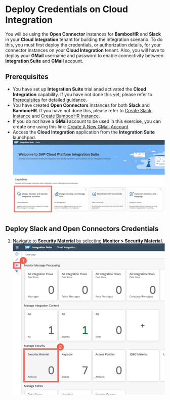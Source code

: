 # Deploy Credentials on Cloud Integration

You will be using the **Open Connector** instances for **BambooHR** and **Slack** in your **Cloud Integration** tenant for building the integration scenario. To do this, you must first deploy the credentials, or authorization details, for your connector instances on your **Cloud Integration** tenant. Also, you will have to deploy your **GMail** username and password to enable connectivity between **Integration Suite** and **GMail** account. 

## Prerequisites 

- You have set up **Integration Suite** trial anad activated the **Cloud Integration** capability. If you have not done this yet, please refer to [Prerequisites](/exercises/Prerequisites/Prerequisites_for_DEV165.md) for detailed guidance.
- You have created **Open Connectors** instances for both **Slack** and **BambooHR**. If you have not done this, please refer to [Create Slack Instance](/exercises/exercise1/Ex-1.1.1.Create_Slack_Instance.md) and [Create BambooHR Instance](/exercises/exercise1/Ex-1.1.2.Create_BambooHR_Instance.md).
- If you do not have a **GMail** account to be used in this exercise, you can create one using this link: [Create A New GMail Account](https://accounts.google.com/signup/v2/webcreateaccount?hl=en&flowName=GlifWebSignIn&flowEntry=SignUp)
- Access the **Cloud Integration** application from the **Integration Suite** launchpad. 
  ![Launch Clooud Integration](/exercises/Images/Launchpad/launchpad-select-cpi.png)

## Deploy Slack and Open Connectors Credentials

1. Navigate to **Security Material** by selecting **Monitor > Security Material**.
![Access Security Material](/exercises/Images/Deploy_Credentials_CPI/access-security-material.png)
